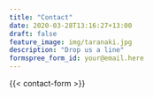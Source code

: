 ```yaml
---
title: "Contact"
date: 2020-03-28T13:16:27+13:00
draft: false
feature_image: img/taranaki.jpg
description: "Drop us a line"
formspree_form_id: your@email.here
---
```


{{< contact-form >}}